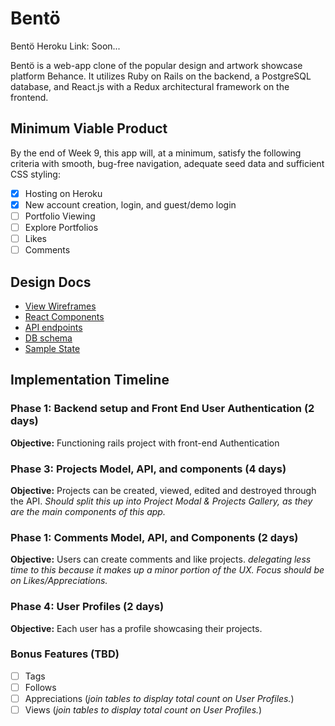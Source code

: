 # Bentö

Bentö Heroku Link: Soon...


Bentö is a web-app clone of the popular design and artwork showcase platform Behance. It utilizes Ruby on Rails on the backend, a PostgreSQL database, and React.js with a Redux architectural framework on the frontend.  

## Minimum Viable Product

By the end of Week 9, this app will, at a minimum, satisfy the
following criteria with smooth, bug-free navigation, adequate seed data and sufficient CSS styling:

- [X] Hosting on Heroku
- [X] New account creation, login, and guest/demo login
- [ ] Portfolio Viewing
- [ ] Explore Portfolios
- [ ] Likes
- [ ] Comments

## Design Docs
* [View Wireframes][wireframes]
* [React Components][components]
* [API endpoints][api-endpoints]
* [DB schema][schema]
* [Sample State][sample-state]

[wireframes]: wireframes
[components]: components.md
[sample-state]: sample-state.md
[api-endpoints]: api-endpoints.md
[schema]: schema.md  


## Implementation Timeline

### Phase 1: Backend setup and Front End User Authentication (2 days)

**Objective:** Functioning rails project with front-end Authentication

### Phase 3: Projects Model, API, and components (4 days)

**Objective:** Projects can be created, viewed, edited and destroyed through the API. *Should split this up into Project Modal & Projects Gallery, as they are the main components of this app.*

### Phase 1: Comments Model, API, and Components (2 days)

**Objective:** Users can create comments and like projects. *delegating less time to this because it makes up a minor portion of the UX. Focus should be on Likes/Appreciations.*

### Phase 4: User Profiles (2 days)

**Objective:** Each user has a profile showcasing their projects.

### Bonus Features (TBD)
- [ ] Tags
- [ ] Follows
- [ ] Appreciations (*join tables to display total count on User Profiles.*)
- [ ] Views (*join tables to display total count on User Profiles.*)
